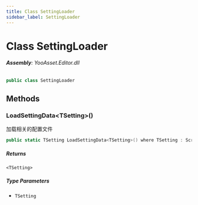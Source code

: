 ```yaml
---
title: Class SettingLoader
sidebar_label: SettingLoader
---
```

# Class SettingLoader


###### **Assembly**: YooAsset.Editor.dll

```csharp title="Declaration"
public class SettingLoader
```
## Methods
### LoadSettingData&lt;TSetting&gt;()
加载相关的配置文件

```csharp title="Declaration"
public static TSetting LoadSettingData<TSetting>() where TSetting : ScriptableObject
```

##### Returns

`<TSetting>`
##### Type Parameters
* `TSetting`
